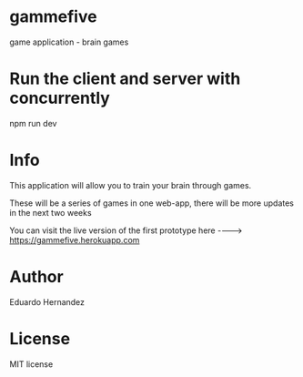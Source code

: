# gammefive
game application - brain games

# Run the client and server with concurrently
npm run dev


# Info

This application will allow you to train your brain through games.

These will be a series of games in one web-app, there will be more updates in the next two weeks

You can visit the live version of the first prototype here ----> https://gammefive.herokuapp.com

# Author

Eduardo Hernandez

# License

MIT license
